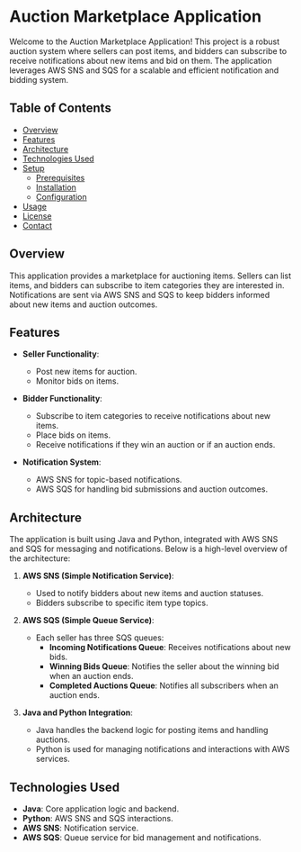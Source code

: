 # Auction Marketplace Application

Welcome to the Auction Marketplace Application! This project is a robust auction system where sellers can post items, and bidders can subscribe to receive notifications about new items and bid on them. The application leverages AWS SNS and SQS for a scalable and efficient notification and bidding system.

## Table of Contents

- [Overview](#overview)
- [Features](#features)
- [Architecture](#architecture)
- [Technologies Used](#technologies-used)
- [Setup](#setup)
  - [Prerequisites](#prerequisites)
  - [Installation](#installation)
  - [Configuration](#configuration)
- [Usage](#usage)
- [License](#license)
- [Contact](#contact)

## Overview

This application provides a marketplace for auctioning items. Sellers can list items, and bidders can subscribe to item categories they are interested in. Notifications are sent via AWS SNS and SQS to keep bidders informed about new items and auction outcomes.

## Features

- **Seller Functionality**:
  - Post new items for auction.
  - Monitor bids on items.

- **Bidder Functionality**:
  - Subscribe to item categories to receive notifications about new items.
  - Place bids on items.
  - Receive notifications if they win an auction or if an auction ends.

- **Notification System**:
  - AWS SNS for topic-based notifications.
  - AWS SQS for handling bid submissions and auction outcomes.

## Architecture

The application is built using Java and Python, integrated with AWS SNS and SQS for messaging and notifications. Below is a high-level overview of the architecture:

1. **AWS SNS (Simple Notification Service)**:
   - Used to notify bidders about new items and auction statuses.
   - Bidders subscribe to specific item type topics.

2. **AWS SQS (Simple Queue Service)**:
   - Each seller has three SQS queues:
     - **Incoming Notifications Queue**: Receives notifications about new bids.
     - **Winning Bids Queue**: Notifies the seller about the winning bid when an auction ends.
     - **Completed Auctions Queue**: Notifies all subscribers when an auction ends.

3. **Java and Python Integration**:
   - Java handles the backend logic for posting items and handling auctions.
   - Python is used for managing notifications and interactions with AWS services.

## Technologies Used

- **Java**: Core application logic and backend.
- **Python**: AWS SNS and SQS interactions.
- **AWS SNS**: Notification service.
- **AWS SQS**: Queue service for bid management and notifications.
